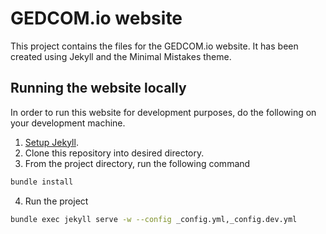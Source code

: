 # GEDCOM.io website

This project contains the files for the GEDCOM.io website. It has been created using Jekyll and the Minimal Mistakes theme.

## Running the website locally

In order to run this website for development purposes, do the following on your development machine.

1. [Setup Jekyll](https://jekyllrb.com/docs/).
2. Clone this repository into desired directory.
3. From the project directory, run the following command
```bash
bundle install
```
4. Run the project
```bash
bundle exec jekyll serve -w --config _config.yml,_config.dev.yml
```
